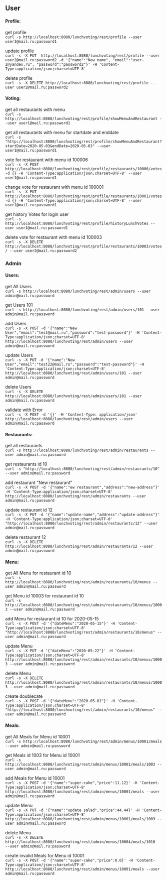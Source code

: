 ## User

#### Profile:
get profile <br>
`curl -s http://localhost:8080/lunchvoting/rest/profile --user user1@mail.ru:password1`

update profile <br>
`curl -s -X PUT  http://localhost:8080/lunchvoting/rest/profile --user user2@mail.ru:password2 -d '{"name":"New name", "email":"user-2@yandex.ru", "password":"password2"}' -H 'Content-Type:application/json;charset=UTF-8'` 

delete profile <br>
`curl -s -X DELETE http://localhost:8080/lunchvoting/rest/profile --user user2@mail.ru:password2`

#### Voting:

get all restaurants with menu<br>
`curl -s http://localhost:8080/lunchvoting/rest/profile/showMenuAndRestaurant --user user1@mail.ru:password1`

get all restaurants with menu for startdate and enddate<br>
`curl -s "http://localhost:8080/lunchvoting/rest/profile/showMenuAndRestaurant?startDate=2020-05-03&endDate=2020-05-03" --user user1@mail.ru:password1`

vote for restaurant with menu id 100006 <br>
`curl -s -X POST  http://localhost:8080/lunchvoting/rest/profile/restaurants/10006/votes -d {} -H 'Content-Type:application/json;charset=UTF-8' --user user1@mail.ru:password1`

change vote for restaurant with menu id 100001 <br>
`curl -s -X PUT  http://localhost:8080/lunchvoting/rest/profile/restaurants/10001/votes -d {} -H 'Content-Type:application/json;charset=UTF-8' --user user1@mail.ru:password1`

get history Votes for login user<br>
`curl -s http://localhost:8080/lunchvoting/rest/profile/historyLunchVotes --user user1@mail.ru:password1`

delete vote for restaurant with menu id 100003 <br>
`curl -s -X DELETE http://localhost:8080/lunchvoting/rest/profile/restaurants/10003/votes/ --user user2@mail.ru:password2`

### Admin

#### Users:

get All Users<br>
`curl -s http://localhost:8080/lunchvoting/rest/admin/users --user admin@mail.ru:password`

get Users 101<br>
`curl -s http://localhost:8080/lunchvoting/rest/admin/users/101 --user admin@mail.ru:password`

add Users<br>
`curl -s -X POST -d '{"name":"New User","email":"test@mail.ru","password":"test-password"}' -H 'Content-Type:application/json;charset=UTF-8' http://localhost:8080/lunchvoting/rest/admin/users --user admin@mail.ru:password`

update Users<br>
`curl -s -X PUT -d '{"name":"New User","email":"test22@mail.ru","password":"test-password"}' -H 'Content-Type:application/json;charset=UTF-8' http://localhost:8080/lunchvoting/rest/admin/users/101 --user admin@mail.ru:password`

delete Users<br>
`curl -s -X DELETE http://localhost:8080/lunchvoting/rest/admin/users/101 --user admin@mail.ru:password`

validate with Error<br>
`curl -s -X POST -d '{}' -H 'Content-Type: application/json' http://localhost:8080/lunchvoting/rest/admin/users --user admin@mail.ru:password`

#### Restaurants:

get all restaurants <br>
`curl -s http://localhost:8080/lunchvoting/rest/admin/restaurants --user admin@mail.ru:password`

get  restaurants id 10 <br>
`curl -s "http://localhost:8080/lunchvoting/rest/admin/restaurants/10" --user admin@mail.ru:password`

add restaurant "New restaurant" <br>
`curl -s -X POST -d '{"name":"ew restaurant","address":"new-address"}' -H 'Content-Type:application/json;charset=UTF-8' http://localhost:8080/lunchvoting/rest/admin/restaurants --user admin@mail.ru:password`

update restaurant id 12 <br>
`curl -s -X PUT -d '{"name":"update-name","address":"update-address"}' -H 'Content-Type:application/json;charset=UTF-8' "http://localhost:8080/lunchvoting/rest/admin/restaurants/12" --user admin@mail.ru:password`

delete restaurant 12 <br>
`curl -s -X DELETE http://localhost:8080/lunchvoting/rest/admin/restaurants/12 --user admin@mail.ru:password`

#### Menu:

get All Menu for restaurant id 10<br>
`curl -s http://localhost:8080/lunchvoting/rest/admin/restaurants/10/menus --user admin@mail.ru:password`

get Menu id 10003 for restaurant id 10<br>
`curl -s http://localhost:8080/lunchvoting/rest/admin/restaurants/10/menus/10003 --user admin@mail.ru:password`

add Menu for restaurant id 10 for 2020-05-15<br>
`curl -s -X POST -d '{"dateMenu":"2020-05-15"}' -H 'Content-Type:application/json;charset=UTF-8' "http://localhost:8080/lunchvoting/rest/admin/restaurants/10/menus" --user admin@mail.ru:password`

update Menu<br>
`curl -s -X PUT -d '{"dateMenu":"2020-05-22"}' -H 'Content-Type:application/json;charset=UTF-8' http://localhost:8080/lunchvoting/rest/admin/restaurants/10/menus/10003 --user admin@mail.ru:password`

delete Menu<br>
`curl -s -X DELETE http://localhost:8080/lunchvoting/rest/admin/restaurants/10/menus/10003 --user admin@mail.ru:password`

create doublecate<br>
`curl -s -X POST -d '{"dateMenu":"2020-05-01"}' -H 'Content-Type:application/json;charset=UTF-8' "http://localhost:8080/lunchvoting/rest/admin/restaurants/10/menus" --user admin@mail.ru:password`

#### Meals:

get All Meals for Menu id 10001<br>
`curl -s http://localhost:8080/lunchvoting/rest/admin/menus/10001/meals --user admin@mail.ru:password`

get Meals id 1003 for Menu id 10001<br>
`curl -s http://localhost:8080/lunchvoting/rest/admin/menus/10001/meals/1003 --user admin@mail.ru:password`

add Meals for Menu id 10001<br>
`curl -s -X POST -d '{"name":"super-cake","price":11.12}' -H 'Content-Type:application/json;charset=UTF-8' http://localhost:8080/lunchvoting/rest/admin/menus/10001/meals --user admin@mail.ru:password`

update Menu<br>
`curl -s -X PUT -d '{"name":"update salad","price":44.44}' -H 'Content-Type:application/json;charset=UTF-8' http://localhost:8080/lunchvoting/rest/admin/menus/10001/meals/1003 --user admin@mail.ru:password`

delete Menu<br>
`curl -s -X DELETE http://localhost:8080/lunchvoting/rest/admin/menus/10004/meals/1010   --user admin@mail.ru:password`

create invalid Meals for Menu id 10001<br>
`curl -s -X POST -d '{"name":"super-cake","price":0.0}' -H 'Content-Type:application/json;charset=UTF-8' http://localhost:8080/lunchvoting/rest/admin/menus/10001/meals --user admin@mail.ru:password`
